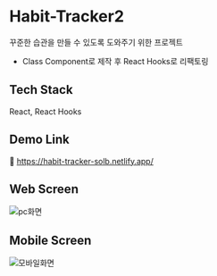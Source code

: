 # Habit-Tracker2

꾸준한 습관을 만들 수 있도록 도와주기 위한 프로젝트
- Class Component로 제작 후 React Hooks로 리팩토링

## Tech Stack
React, React Hooks

## Demo Link
🔗 <https://habit-tracker-solb.netlify.app/>

## Web Screen

![pc화면](https://user-images.githubusercontent.com/59462108/132641950-524e2061-93f8-4868-9f58-adb2932a83e5.png)

## Mobile Screen

![모바일화면](https://user-images.githubusercontent.com/59462108/132645091-ac2259c9-1aa6-4e81-9461-6a1766a063a2.png)
